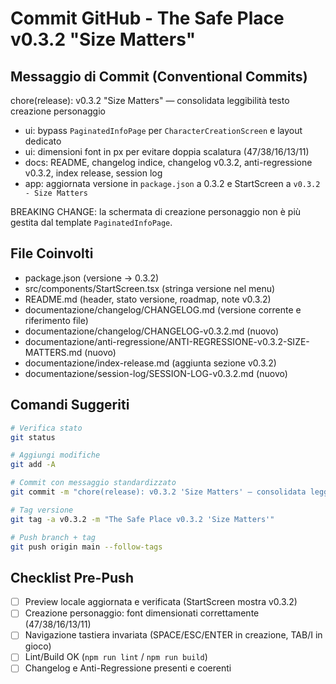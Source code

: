 # Commit GitHub - The Safe Place v0.3.2 "Size Matters"

## Messaggio di Commit (Conventional Commits)
chore(release): v0.3.2 "Size Matters" — consolidata leggibilità testo creazione personaggio

- ui: bypass `PaginatedInfoPage` per `CharacterCreationScreen` e layout dedicato
- ui: dimensioni font in px per evitare doppia scalatura (47/38/16/13/11)
- docs: README, changelog indice, changelog v0.3.2, anti-regressione v0.3.2, index release, session log
- app: aggiornata versione in `package.json` a 0.3.2 e StartScreen a `v0.3.2 - Size Matters`

BREAKING CHANGE: la schermata di creazione personaggio non è più gestita dal template `PaginatedInfoPage`.

## File Coinvolti
- package.json (versione → 0.3.2)
- src/components/StartScreen.tsx (stringa versione nel menu)
- README.md (header, stato versione, roadmap, note v0.3.2)
- documentazione/changelog/CHANGELOG.md (versione corrente e riferimento file)
- documentazione/changelog/CHANGELOG-v0.3.2.md (nuovo)
- documentazione/anti-regressione/ANTI-REGRESSIONE-v0.3.2-SIZE-MATTERS.md (nuovo)
- documentazione/index-release.md (aggiunta sezione v0.3.2)
- documentazione/session-log/SESSION-LOG-v0.3.2.md (nuovo)

## Comandi Suggeriti
```bash
# Verifica stato
git status

# Aggiungi modifiche
git add -A

# Commit con messaggio standardizzato
git commit -m "chore(release): v0.3.2 'Size Matters' — consolidata leggibilità testo creazione personaggio"

# Tag versione
git tag -a v0.3.2 -m "The Safe Place v0.3.2 'Size Matters'"

# Push branch + tag
git push origin main --follow-tags
```

## Checklist Pre-Push
- [ ] Preview locale aggiornata e verificata (StartScreen mostra v0.3.2)
- [ ] Creazione personaggio: font dimensionati correttamente (47/38/16/13/11)
- [ ] Navigazione tastiera invariata (SPACE/ESC/ENTER in creazione, TAB/I in gioco)
- [ ] Lint/Build OK (`npm run lint` / `npm run build`)
- [ ] Changelog e Anti-Regressione presenti e coerenti